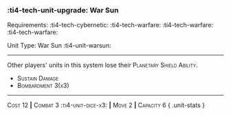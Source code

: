### :ti4-tech-unit-upgrade: **War Sun**

Requirements: :ti4-tech-cybernetic: :ti4-tech-warfare: :ti4-tech-warfare: :ti4-tech-warfare:

Unit Type: War Sun :ti4-unit-warsun:

---

Other players' units in this system lose their <span style="font-variant:small-caps;">Planetary Shield Ability</span>.

* <span style="font-variant:small-caps;">Sustain Damage</span> 
* <span style="font-variant:small-caps;">Bombardment 3(x3)</span> 

---

<span style="font-variant:small-caps;">Cost 12</span> __|__ <span style="font-variant:small-caps;">Combat 3 :ti4-unit-dice-x3:</span> __|__ <span style="font-variant:small-caps;">Move 2</span> __|__ <span style="font-variant:small-caps;">Capacity 6</span>
{ .unit-stats }
